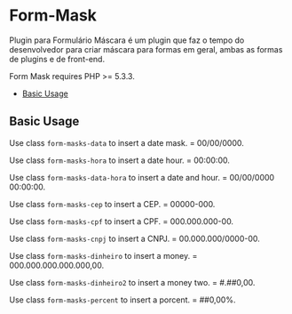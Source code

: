 # Form-Mask
Plugin para Formulário Máscara é um plugin que faz o tempo do desenvolvedor para criar máscara para formas em geral, ambas as formas de plugins e de front-end.

Form Mask requires PHP >= 5.3.3.

- [Basic Usage](#basic-usage)

	
## Basic Usage

Use class `form-masks-data` to insert a date mask. = 00/00/0000.

Use class `form-masks-hora` to insert a date hour. = 00:00:00.

Use class `form-masks-data-hora` to insert a date and hour. = 00/00/0000 00:00:00.

Use class `form-masks-cep` to insert a CEP. = 00000-000.

Use class `form-masks-cpf` to insert a CPF. = 000.000.000-00.

Use class `form-masks-cnpj` to insert a CNPJ. = 00.000.000/0000-00.

Use class `form-masks-dinheiro` to insert a money. = 000.000.000.000.000,00.

Use class `form-masks-dinheiro2` to insert a money two. = #.##0,00.

Use class `form-masks-percent` to insert a porcent. = ##0,00%.


